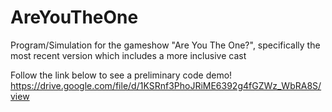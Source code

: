 # AreYouTheOne
Program/Simulation for the gameshow "Are You The One?", specifically the most recent version which includes a more inclusive cast

Follow the link below to see a preliminary code demo!
https://drive.google.com/file/d/1KSRnf3PhoJRiME6392g4fGZWz_WbRA8S/view

